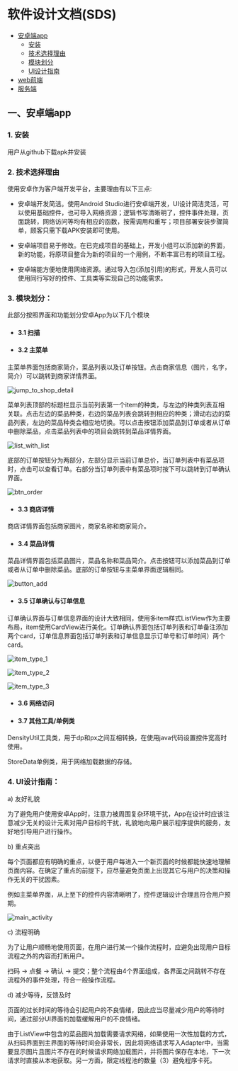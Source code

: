 # 软件设计文档(SDS)

- [安卓端app](#1)
    - [安装](#4)
    - [技术选择理由](#5)
    - [模块划分](#6)
    - [UI设计指南](#7)
- [web前端](#2)
- [服务端](#3)

<h2 id='1'> 一、安卓端app </h2>

<h3 id='4'> 1. 安装 </h3>
用户从github下载apk并安装

<h3 id='5'> 2. 技术选择理由 </h3>

使用安卓作为客户端开发平台，主要理由有以下三点:

- 安卓端开发简洁。使用Android Studio进行安卓端开发，UI设计简洁灵活，可以使用基础控件，也可导入网络资源；逻辑书写清晰明了，控件事件处理，页面跳转，网络访问等均有相应的函数，按需调用和重写；项目部署安装步骤简单，顾客只需下载APK安装即可使用。

- 安卓端项目易于修改。在已完成项目的基础上，开发小组可以添加新的界面，新的功能，将原项目整合为新的项目的一个用例，不断丰富已有的项目工程。

- 安卓端能方便地使用网络资源。通过导入包(添加引用)的形式，开发人员可以使用同行写好的控件、工具类等实现自己的功能需求。
   
<h3 id='6'> 3. 模块划分：</h3>
此部分按照界面和功能划分安卓App为以下几个模块

- <h4 id='61'> 3.1 扫描 </h4>
    
- <h4 id='62'> 3.2 主菜单 </h4>

主菜单界面包括商家简介，菜品列表以及订单按钮。点击商家信息（图片，名字，简介）可以跳转到商家详情界面。

![jump_to_shop_detail](SDS_Android/jump_to_shop_detail.JPG)

菜单列表顶部的标题栏显示当前列表第一个item的种类，与左边的种类列表互相关联。点击左边的菜品种类，右边的菜品列表会跳转到相应的种类；滑动右边的菜品列表，左边的菜品种类会相应地切换。可以点击按钮添加菜品到订单或者从订单中删除菜品，点击菜品列表中的项目会跳转到菜品详情界面。

![list_with_list](SDS_Android/main_food_list.JPG)

底部的订单按钮分为两部分，左部分显示当前订单总价，当订单列表中有菜品项时，点击可以查看订单。右部分当订单列表中有菜品项时按下可以跳转到订单确认界面。

![btn_order](SDS_Android/btn_order.JPG)

- <h4 id='63'> 3.3 商店详情 </h4>

商店详情界面包括商家图片，商家名称和商家简介。

- <h4 id='64'> 3.4 菜品详情 </h4>

菜品详情界面包括菜品图片，菜品名称和菜品简介。点击按钮可以添加菜品到订单或者从订单中删除菜品。底部的订单按钮与主菜单界面逻辑相同。

![button_add](SDS_Android/button_add.JPG)

- <h4 id='65'> 3.5 订单确认与订单信息 </h4>

订单确认界面与订单信息界面的设计大致相同，使用多item样式ListView作为主要布局，item使用CardView进行美化。订单确认界面包括订单列表和订单备注添加两个card，订单信息界面包括订单列表和订单信息显示订单号和订单时间）两个card。

![item_type_1](SDS_Android/item_type_1.JPG)

![item_type_2](SDS_Android/item_type_2.JPG)

![item_type_3](SDS_Android/item_type_3.JPG)

- <h4 id='66'> 3.6 网络访问 </h4>

- <h4 id='67'> 3.7 其他工具/单例类 </h4>

DensityUtil工具类，用于dp和px之间互相转换，在使用java代码设置控件宽高时使用。

StoreData单例类，用于网络加载数据的存储。

<h3 id='7'> 4. UI设计指南：</h4>
a) 友好礼貌

为了避免用户使用安卓App时，注意力被周围复杂环境干扰，App在设计时应该注意减少无关的设计元素对用户目标的干扰，礼貌地向用户展示程序提供的服务，友好地引导用户进行操作。

b) 重点突出

每个页面都应有明确的重点，以便于用户每进入一个新页面的时候都能快速地理解页面内容。在确定了重点的前提下，应尽量避免页面上出现其它与用户的决策和操作无关的干扰因素。

例如主菜单界面，从上至下的控件内容清晰明了，控件逻辑设计合理且符合用户预期。

![main_activity](SDS_Android/main_activity.jpg)

c) 流程明确

为了让用户顺畅地使用页面，在用户进行某一个操作流程时，应避免出现用户目标流程之外的内容而打断用户。

扫码 -> 点餐 -> 确认 -> 提交；整个流程由4个界面组成，各界面之间跳转不存在流程外的事件处理，符合一般操作流程。

d) 减少等待，反馈及时

页面的过长时间的等待会引起用户的不良情绪，因此应当尽量减少用户的等待时间，通过部分UI界面的加载缓解用户的不良情绪。

由于ListView中包含的菜品图片加载需要请求网络，如果使用一次性加载的方式，从扫码界面到主界面的等待时间会非常长，因此将网络请求写入Adapter中，当需要显示图片且图片不存在的时候请求网络加载图片，并将图片保存在本地，下一次请求时直接从本地获取。另一方面，限定线程池的数量（3）避免程序卡死。
